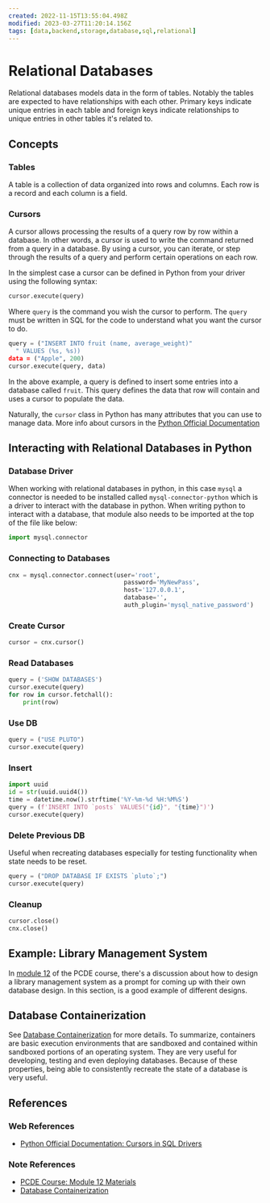 ```yaml
---
created: 2022-11-15T13:55:04.498Z
modified: 2023-03-27T11:20:14.156Z
tags: [data,backend,storage,database,sql,relational]
---
```

# Relational Databases

Relational databases models data in the form of tables.
Notably the tables are expected to have relationships with each other.
Primary keys indicate unique entries in each table and
foreign keys indicate relationships to unique entries in other tables it's related to.

## Concepts

### Tables

A table is a collection of data organized into rows and columns.
Each row is a record and each column is a field.

### Cursors

A cursor allows processing the results of a query row by row within a database.
In other words, a cursor is used to write the command returned from
a query in a database.
By using a cursor, you can iterate,
or step through the results of a query and perform certain operations on each row.

In the simplest case a cursor can be defined in Python from your driver using the following syntax:

```python
cursor.execute(query)
```

Where `query` is the command you wish the cursor to perform.
The `query` must be written in SQL for
the code to understand what you want the cursor to do.

```python
query = ("INSERT INTO fruit (name, average_weight)"
  " VALUES (%s, %s))
data = ("Apple", 200)
cursor.execute(query, data)
```

In the above example,
a query is defined to insert some entries into a database called `fruit`.
This query defines the data that row will contain and
uses a cursor to populate the data.

Naturally, the `cursor` class in Python has many attributes that you can use to
manage data.
More info about cursors in the [Python Official Documentation][python-official-cursor]

## Interacting with Relational Databases in Python

### Database Driver

When working with relational databases in python,
in this case `mysql` a connector is needed to
be installed called `mysql-connector-python` which is a driver to
interact with the database in python.
When writing python to interact with a database,
that module also needs to be imported at the top of the file like below:

```python
import mysql.connector
```

### Connecting to Databases

```python
cnx = mysql.connector.connect(user='root',
                                password='MyNewPass',
                                host='127.0.0.1',
                                database='',
                                auth_plugin='mysql_native_password')
```

### Create Cursor

```python
cursor = cnx.cursor()
```

### Read Databases

```python
query = ('SHOW DATABASES')
cursor.execute(query)
for row in cursor.fetchall():
    print(row)
```

### Use DB

```python
query = ("USE PLUTO")
cursor.execute(query)
```

### Insert

```python
import uuid
id = str(uuid.uuid4())
time = datetime.now().strftime('%Y-%m-%d %H:%M%S')
query = (f'INSERT INTO `posts` VALUES("{id}", "{time}")')
cursor.execute(query)
```

### Delete Previous DB

Useful when recreating databases especially for testing functionality when state needs to be reset.

```python
query = ("DROP DATABASE IF EXISTS `pluto`;")
cursor.execute(query)
```

### Cleanup

```python
cursor.close()
cnx.close()
```

## Example: Library Management System

In [module 12][pcde-mod12-zk] of the PCDE course,
there's a discussion about how to design a library management system as a prompt
for coming up with their own database design.
In this section, is a good example of different designs.

## Database Containerization

See [Database Containerization][db-contain-zk] for more details.
To summarize, containers are basic execution environments that
are sandboxed and contained within sandboxed portions of an operating system.
They are very useful for developing, testing and even deploying databases.
Because of these properties,
being able to consistently recreate the state of a database is very useful.

## References

### Web References

* [Python Official Documentation: Cursors in SQL Drivers][python-official-cursor]
<!-- Hidden References -->
[python-official-cursor]: https://www.psycopg.org/docs/cursor.html "Python Official Documentation: Cursors in SQL Drivers"

### Note References

* [PCDE Course: Module 12 Materials][pcde-mod12-zk]
* [Database Containerization][db-contain-zk]

<!-- Hidden Reference Links Below Here -->
[pcde-mod12-zk]: ./pcde-module12-content.md "PCDE Course: Module 12 Materials"
[db-contain-zk]: ./database-continerization.md "Database Containerization"
